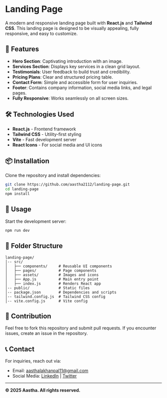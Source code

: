 # Landing Page

A modern and responsive landing page built with **React.js** and **Tailwind CSS**. This landing page is designed to be visually appealing, fully responsive, and easy to customize.

## 🚀 Features

- **Hero Section**: Captivating introduction with an image.
- **Services Section**: Displays key services in a clean grid layout.
- **Testimonials**: User feedback to build trust and credibility.
- **Pricing Plans**: Clear and structured pricing table.
- **Contact Form**: Simple and accessible form for user inquiries.
- **Footer**: Contains company information, social media links, and legal pages.
- **Fully Responsive**: Works seamlessly on all screen sizes.

## 🛠️ Technologies Used

- **React.js** - Frontend framework
- **Tailwind CSS** - Utility-first styling
- **Vite** - Fast development server
- **React Icons** - For social media and UI icons

## 📦 Installation

Clone the repository and install dependencies:

```sh
git clone https://github.com/aastha2112/landing-page.git
cd landing-page
npm install
```

## 🔧 Usage

Start the development server:

```sh
npm run dev
```

## 📂 Folder Structure

```
landing-page/
│-- src/
│   ├── components/     # Reusable UI components
│   ├── pages/          # Page components
│   ├── assets/         # Images and icons
│   ├── App.js          # Main entry point
│   ├── index.js        # Renders React app
│-- public/             # Static files
│-- package.json        # Dependencies and scripts
│-- tailwind.config.js  # Tailwind CSS config
│-- vite.config.js      # Vite config
```

## 🤝 Contribution

Feel free to fork this repository and submit pull requests. If you encounter issues, create an issue in the repository.

## 📞 Contact

For inquiries, reach out via:

- Email: aasthalakhanpal11@gmail.com
- Social Media: [LinkedIn](#) | [Twitter](#)

---

**© 2025 Aastha. All rights reserved.**

